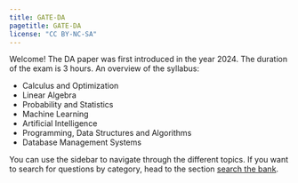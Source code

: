 ```yaml
---
title: GATE-DA
pagetitle: GATE-DA
license: "CC BY-NC-SA"
---
```


Welcome! The DA paper was first introduced in the year 2024. The duration of the exam is $3$ hours. An overview of the syllabus:

- Calculus and Optimization
- Linear Algebra
- Probability and Statistics
- Machine Learning
- Artificial Intelligence
- Programming, Data Structures and Algorithms
- Database Management Systems

You can use the sidebar to navigate through the different topics. If you want to search for questions by category, head to the section [search the bank](search_bank.md).
